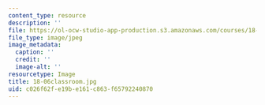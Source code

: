 ```yaml
---
content_type: resource
description: ''
file: https://ol-ocw-studio-app-production.s3.amazonaws.com/courses/18-06-linear-algebra-spring-2010/c026f62fe19be161c863f65792240870_18-06classroom.jpg
file_type: image/jpeg
image_metadata:
  caption: ''
  credit: ''
  image-alt: ''
resourcetype: Image
title: 18-06classroom.jpg
uid: c026f62f-e19b-e161-c863-f65792240870
---
```

